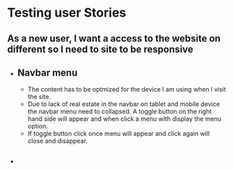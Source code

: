 # Testing user Stories

## As a new user, I want a access to the website on different so I need to site to be responsive

 - ## Navbar menu

    - The content has to be optmized for the device I am using when I visit the site.
    - Due to lack of real estate in the navbar on tablet and mobile device the navbar menu need to collapsed. A toggle button on the right hand side will appear and when click a menu with display the menu option.
    - If toggle button click once menu will appear and click again will close and disappear.

- ## 